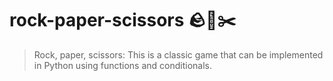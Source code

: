# rock-paper-scissors 🪨📃✂️
> Rock, paper, scissors: This is a classic game that can be implemented in Python using functions and conditionals.
